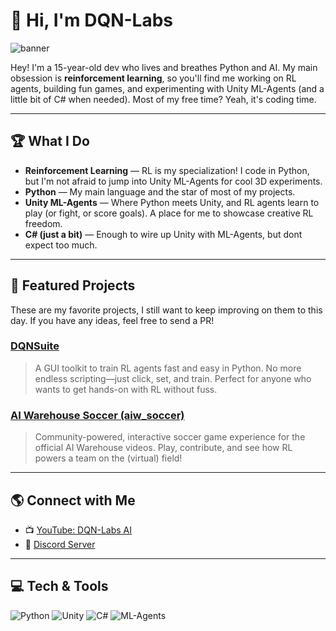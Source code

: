 # 👋 Hi, I'm DQN-Labs

![banner](https://capsule-render.vercel.app/api?type=waving&color=0:22224C,100:2E8FFA&height=160&section=header&text=DQN-Labs&fontSize=48&fontAlignY=35&desc=Reinforcement%20Learning%20%7C%20Python%20%7C%20Unity%20ML-Agents&descAlignY=60)

Hey! I'm a 15-year-old dev who lives and breathes Python and AI. My main obsession is **reinforcement learning**, so you'll find me working on RL agents, building fun games, and experimenting with Unity ML-Agents (and a little bit of C# when needed). Most of my free time? Yeah, it's coding time.

---

## 🏆 What I Do

- **Reinforcement Learning** — RL is my specialization! I code in Python, but I'm not afraid to jump into Unity ML-Agents for cool 3D experiments.
- **Python** — My main language and the star of most of my projects.
- **Unity ML-Agents** — Where Python meets Unity, and RL agents learn to play (or fight, or score goals). A place for me to showcase creative RL freedom.
- **C# (just a bit)** — Enough to wire up Unity with ML-Agents, but dont expect too much.

---

## 🚀 Featured Projects

These are my favorite projects, I still want to keep improving on them to this day. If you have any ideas, feel free to send a PR!

### [DQNSuite](https://github.com/DQN-Labs/DQNSuite)
> A GUI toolkit to train RL agents fast and easy in Python. No more endless scripting—just click, set, and train. Perfect for anyone who wants to get hands-on with RL without fuss.

### [AI Warehouse Soccer (aiw_soccer)](https://github.com/DQN-Labs/aiw_soccer)
> Community-powered, interactive soccer game experience for the official AI Warehouse videos. Play, contribute, and see how RL powers a team on the (virtual) field!

---

## 🌎 Connect with Me

- 📺 [YouTube: DQN-Labs AI](https://www.youtube.com/@DQNLabsAI)
- 💬 [Discord Server](https://discord.gg/Vr47JSFDtg)

---

## 💻 Tech & Tools

![Python](https://img.shields.io/badge/Python-3776AB?style=flat&logo=python&logoColor=white)
![Unity](https://img.shields.io/badge/Unity-22224C?style=flat&logo=unity&logoColor=white)
![C#](https://img.shields.io/badge/C%23-239120?style=flat&logo=c-sharp&logoColor=white)
![ML-Agents](https://img.shields.io/badge/ML--Agents-0083CA?style=flat&logo=unity&logoColor=white)

